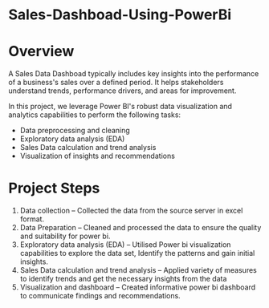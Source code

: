 # Sales-Dashboad-Using-PowerBi
# Overview
A Sales Data Dashboad typically includes key insights into the performance of a business's sales over a defined period. It helps stakeholders understand trends, performance drivers, and areas for improvement.

In this project, we leverage Power BI's robust data visualization and analytics capabilities to perform the following tasks:
-	Data preprocessing and cleaning
-	Exploratory data analysis (EDA)
-	Sales Data calculation and trend analysis
-	Visualization of insights and recommendations

# Project Steps
1.	Data collection – Collected the data from the source server in excel format.
2.	Data Preparation – Cleaned and processed the data to ensure the quality and suitability for power bi.
3.	Exploratory data analysis (EDA) – Utilised Power bi visualization capabilities to explore the data set, Identify the patterns and gain initial insights.
4.	Sales Data calculation and trend analysis – Applied variety of measures to identify trends and get the necessary insights from the data
5.	Visualization and dashboard – Created informative power bi dashboard to communicate  findings and recommendations.
